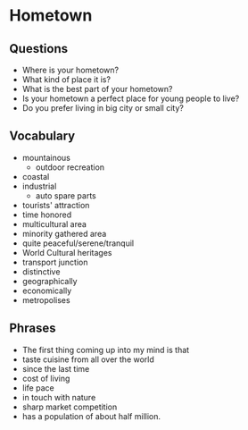 # Hometown

## Questions

- Where is your hometown?
- What kind of place it is?
- What is the best part of your hometown?
- Is your hometown a perfect place for young people to live?
- Do you prefer living in big city or small city?

## Vocabulary

- mountainous
    - outdoor recreation
- coastal
- industrial
    - auto spare parts
- tourists' attraction
- time honored
- multicultural area
- minority gathered area
- quite peaceful/serene/tranquil
- World Cultural heritages
- transport junction
- distinctive
- geographically
- economically
- metropolises

## Phrases

- The first thing coming up into my mind is that
- taste cuisine from all over the world
- since the last time
- cost of living
- life pace
- in touch with nature
- sharp market competition
- has a population of about half million.